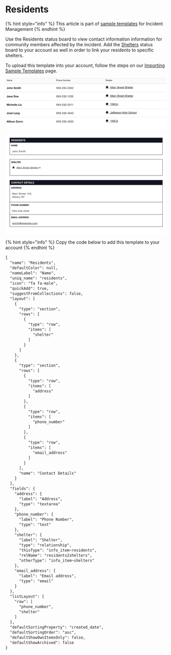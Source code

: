 # Residents

{% hint style="info" %}
This article is part of [sample templates](../) for Incident Management
{% endhint %}

Use the Residents status board to view contact information information for community members affected by the incident. Add the [Shelters](shelters.md) status board to your account as well in order to link your residents to specific shelters.   
  
To upload this template into your account, follow the steps on our [Importing Sample Templates](../importing-sample-templates.md) page.

![](../../../.gitbook/assets/screen-shot-2021-09-23-at-1.56.36-pm.png)

![](../../../.gitbook/assets/screen-shot-2021-09-23-at-1.57.20-pm.png)

{% hint style="info" %}
Copy the code below to add this template to your account
{% endhint %}

```text
{
  "name": "Residents",
  "defaultColor": null,
  "nameLabel": "Name",
  "uniq_name": "residents",
  "icon": "fa fa-male",
  "quickAdd": true,
  "suggestFromCollections": false,
  "layout": [
    {
      "type": "section",
      "rows": [
        {
          "type": "row",
          "items": [
            "shelter"
          ]
        }
      ]
    },
    {
      "type": "section",
      "rows": [
        {
          "type": "row",
          "items": [
            "address"
          ]
        },
        {
          "type": "row",
          "items": [
            "phone_number"
          ]
        },
        {
          "type": "row",
          "items": [
            "email_address"
          ]
        }
      ],
      "name": "Contact Details"
    }
  ],
  "fields": {
    "address": {
      "label": "Address",
      "type": "textarea"
    },
    "phone_number": {
      "label": "Phone Number",
      "type": "text"
    },
    "shelter": {
      "label": "Shelter",
      "type": "relationship",
      "thisType": "info_item~residents",
      "relName": "residents2shelters",
      "otherType": "info_item~shelters"
    },
    "email_address": {
      "label": "Email address",
      "type": "email"
    }
  },
  "listLayout": {
    "row": [
      "phone_number",
      "shelter"
    ]
  },
  "defaultSortingProperty": "created_date",
  "defaultSortingOrder": "asc",
  "defaultShowOwnItemsOnly": false,
  "defaultShowArchived": false
}
```





